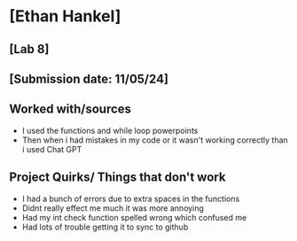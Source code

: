 # [Ethan Hankel]
## [Lab 8]
## [Submission date: 11/05/24]
## Worked with/sources 
* I used the functions and while loop powerpoints
* Then when i had mistakes in my code or it wasn't working correctly than i used Chat GPT
## Project Quirks/ Things that don't work
* I had a bunch of errors due to extra spaces in the functions
* Didnt really effect me much it was more annoying
* Had my int check function spelled wrong which confused me
* Had lots of trouble getting it to sync to github
